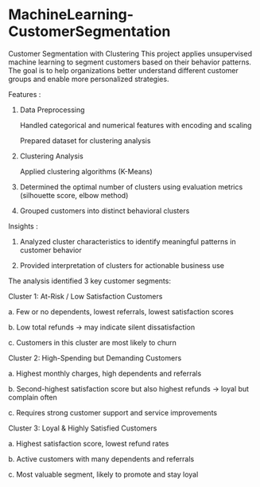 # MachineLearning-CustomerSegmentation
Customer Segmentation with Clustering
This project applies unsupervised machine learning to segment customers based on their behavior patterns. The goal is to help organizations better understand different customer groups and enable more personalized strategies.

Features :
1. Data Preprocessing
   
   Handled categorical and numerical features with encoding and scaling
   
   Prepared dataset for clustering analysis

   
2. Clustering Analysis
   
   Applied clustering algorithms (K-Means)
   
3. Determined the optimal number of clusters using evaluation metrics (silhouette score, elbow method)
   
4. Grouped customers into distinct behavioral clusters


Insights :

1. Analyzed cluster characteristics to identify meaningful patterns in customer behavior
   
2. Provided interpretation of clusters for actionable business use


The analysis identified 3 key customer segments:

Cluster 1: At-Risk / Low Satisfaction Customers

a. Few or no dependents, lowest referrals, lowest satisfaction scores

b. Low total refunds → may indicate silent dissatisfaction

c. Customers in this cluster are most likely to churn


Cluster 2: High-Spending but Demanding Customers

a. Highest monthly charges, high dependents and referrals

b. Second-highest satisfaction score but also highest refunds → loyal but complain often

c. Requires strong customer support and service improvements


Cluster 3: Loyal & Highly Satisfied Customers

a. Highest satisfaction score, lowest refund rates

b. Active customers with many dependents and referrals

c. Most valuable segment, likely to promote and stay loyal
